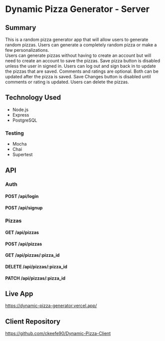 # Dynamic Pizza Generator - Server

## Summary

This is a random pizza generator app that will allow users to generate random pizzas.
Users can generate a completely random pizza or make a few personalizations.  
Users can generate pizzas without having to create an account but will need to create an account to save the pizzas.
Save pizza button is disabled unless the user in signed in.
Users can log out and sign back in to update the pizzas that are saved.
Comments and ratings are optional. Both can be updated after the pizza is saved.
Save Changes button is disabled until comments or rating is updated. 
Users can delete the pizzas. 

## Technology Used

- Node.js
- Express
- PostgreSQL
  
### Testing

- Mocha
- Chai
- Supertest

## API

### Auth
#### POST /api/login
#### POST /api/signup

### Pizzas
#### GET /api/pizzas
#### POST /api/pizzas
#### GET /api/pizzas/:pizza_id
#### DELETE /api/pizzas/:pizza_id
#### PATCH /api/pizzas/:pizza_id


## Live App

https://dynamic-pizza-generator.vercel.app/

## Client Repository

https://github.com/ckeefe90/Dynamic-Pizza-Client